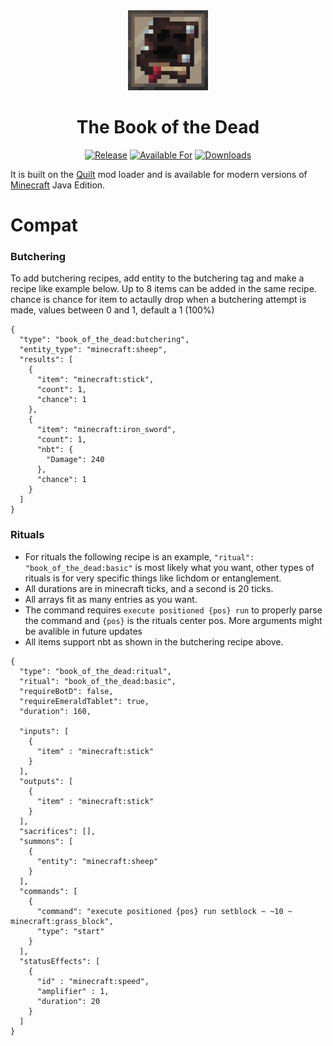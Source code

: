 <div align="center">

<img alt="The BotD Icon" src="src/main/resources/assets/book_of_the_dead/icon.png" width="128">

# The Book of the Dead

<!-- todo: replace 494721 with your CurseForge project id -->
[![Release](https://img.shields.io/github/v/release/mrsterner/TheBotD?style=for-the-badge&include_prereleases&sort=semver)][releases]
[![Available For](https://img.shields.io/badge/dynamic/json?label=Available%20For&style=for-the-badge&color=34aa2f&query=gameVersionLatestFiles%5B0%5D.gameVersion&url=https%3A%2F%2Faddons-ecs.forgesvc.net%2Fapi%2Fv2%2Faddon%2F494721)][curseforge]
[![Downloads](https://img.shields.io/badge/dynamic/json?label=Downloads&style=for-the-badge&color=f16436&query=downloadCount&url=https%3A%2F%2Faddons-ecs.forgesvc.net%2Fapi%2Fv2%2Faddon%2F494721)][curseforge:files]
</div>

It is built on the [Quilt][quilt] mod loader and is available for modern
versions of [Minecraft][minecraft] Java Edition.
# Compat

### Butchering
To add butchering recipes, add entity to the butchering tag and make a recipe like example below. Up to 8 items can be added in the same recipe. chance is chance for item to actaully drop when a butchering attempt is made, values between 0 and 1, default a 1 (100%)
```
{
  "type": "book_of_the_dead:butchering",
  "entity_type": "minecraft:sheep",
  "results": [
    {
      "item": "minecraft:stick",
      "count": 1,
      "chance": 1
    },
    {
      "item": "minecraft:iron_sword",
      "count": 1,
      "nbt": {
        "Damage": 240
      },
      "chance": 1
    }
  ]
}
```
### Rituals
* For rituals the following recipe is an example, ``"ritual": "book_of_the_dead:basic"`` is most likely what you want, other types of rituals is for very specific things like lichdom or entanglement.
* All durations are in minecraft ticks, and a second is 20 ticks.
* All arrays fit as many entries as you want.
* The command requires ``execute positioned {pos} run`` to properly parse the command and ``{pos}`` is the rituals center pos. More arguments might be avalible in future updates
* All items support nbt as shown in the butchering recipe above.
```
{
  "type": "book_of_the_dead:ritual",
  "ritual": "book_of_the_dead:basic",
  "requireBotD": false,
  "requireEmeraldTablet": true,
  "duration": 160,

  "inputs": [
    {
      "item" : "minecraft:stick"
    }
  ],
  "outputs": [
    {
      "item" : "minecraft:stick"
    }
  ],
  "sacrifices": [],
  "summons": [
    {
      "entity": "minecraft:sheep"
    }
  ],
  "commands": [
    {
      "command": "execute positioned {pos} run setblock ~ ~10 ~ minecraft:grass_block",
      "type": "start"
    }
  ],
  "statusEffects": [
    {
      "id" : "minecraft:speed",
      "amplifier" : 1,
      "duration": 20
    }
  ]
}

```

[curseforge]: https://curseforge.com/minecraft/mc-mods/book_of_the_dead/files
[curseforge:files]: https://curseforge.com/minecraft/mc-mods/book_of_the_dead/files
[quilt]: https://quiltmc.org/
[minecraft]: https://minecraft.net/
[releases]: https://github.com/mrsterner/TheBotD/releases
[mrsterner]: https://github.com/mrsterner
